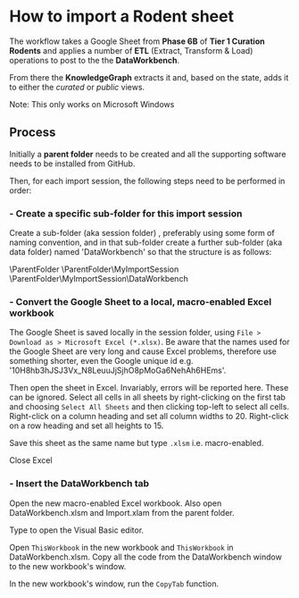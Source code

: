 # How to import a Rodent sheet

The workflow takes a Google Sheet from **Phase 6B** of **Tier 1 Curation Rodents** and applies a number of **ETL** (Extract, Transform & Load) operations to post to the the **DataWorkbench**.

From there the **KnowledgeGraph** extracts it and, based on the state, adds it to either the _curated_ or _public_ views.

Note: This only works on Microsoft Windows

## Process

Initially a **parent folder** needs to be created and all the supporting software needs to be installed from GitHub.

Then, for each import session, the following steps need to be performed in order:

### - Create a specific sub-folder for this import session

Create a sub-folder (aka session folder) , preferably using some form of naming convention, and in that sub-folder create a further sub-folder (aka data folder) named 'DataWorkbench' so that the structure is as follows:

\ParentFolder
\ParentFolder\MyImportSession
\ParentFolder\MyImportSession\DataWorkbench

### - Convert the Google Sheet to a local, macro-enabled Excel workbook

The Google Sheet is saved locally in the session folder, using ```File > Download as > Microsoft Excel (*.xlsx)```.
Be aware that the names used for the Google Sheet are very long and cause Excel problems, therefore use something shorter, even the Google unique id e.g. '10H8hb3hJSJ3Vx_N8LeuuJjSjhO8pMoGa6NehAh6HEms'.

Then open the sheet in Excel. Invariably, errors will be reported here. These can be ignored.
Select all cells in all sheets by right-clicking on the first tab and choosing ```Select All Sheets``` and then clicking top-left to select all cells.
Right-click on a column heading and set all column widths to 20. Right-click on a row heading and set all heights to 15.

Save this sheet as the same name but type ```.xlsm``` i.e. macro-enabled.

Close Excel

### - Insert the DataWorkbench tab

Open the new macro-enabled Excel workbook. Also open DataWorkbench.xlsm and Import.xlam from the parent folder.

Type <Alt><F11> to open the Visual Basic editor.

Open ```ThisWorkbook``` in the new workbook and ```ThisWorkbook``` in DataWorkbench.xlsm. Copy all the code from the DataWorkbench window to the new workbook's window.

In the new workbook's window, run <F5> the ```CopyTab``` function.



